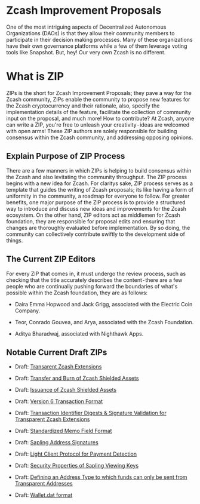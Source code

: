 # Zcash Improvement Proposals

One of the most intriguing aspects of Decentralized Autonomous Organizations (DAOs) is that they allow their community members to participate in their decision making processes. Many of these organizations have their own governance platforms while a few of them leverage voting tools like Snapshot.
But, hey! Our very own Zcash is no different.

# What is ZIP
ZIPs is the short for Zcash Improvement Proposals; they pave a way for the Zcash community, ZIPs enable the community to propose new features for the Zcash cryptocurrency and their rationale, also, specify the implementation details of the feature, facilitate the collection of community input on the proposal, and much more! How to contribute? At Zcash, anyone can write a ZIP, you're free to unleash your creativity - ideas are welcomed with open arms! These ZIP authors are solely responsible for building consensus within the Zcash community, and addressing opposing opinions.

## Explain Purpose of ZIP Process

There are a few manners in which ZIPs is helping to build consensus within the Zcash and also levitating the community throughput.
The ZIP process begins with a new idea for Zcash. For claritys sake, ZIP process serves as a template that guides the writing of Zcash proposals; its like having a form of uniformity in the community, a roadmap for everyone to follow. For greater benefits, one major purpose of the ZIP process is to provide a structured way to introduce and discuss new ideas and improvements for the Zcash ecosystem. On the other hand, ZIP editors act as middlemen for Zcash foundation, they are responsible for proposal edits and ensuring that changes are thoroughly evaluated before implementation. By so doing, the community can collectively contribute swiftly to the development side of things.

## The Current ZIP Editors
For every ZIP that comes in, it must undergo the review process, such as checking that the title accurately describes the content - there are a few people who are continually pushing forward the boundaries of what's possible within the Zcash foundation, they are as follows:

* Daira Emma Hopwood and Jack Grigg, associated with the Electric Coin Company.

* Teor, Conrado Gouvea, and Arya, associated with the Zcash Foundation.

* Aditya Bharadwaj, associated with Nighthawk Apps.

## Notable Current Draft ZIPs
- Draft: [Transarent Zcash Extensions](https://github.com/zcash/zips/blob/main/zip-0222)

- Draft: [Transfer and Burn of Zcash Shielded Assets](https://github.com/zcash/zips/blob/main/zip-0226)

- Draft: [Issuance of Zcash Shielded Assets](https://github.com/zcash/zips/blob/main/zip-0227)

- Draft: [Version 6 Transaction Format](https://github.com/zcash/zips/blob/main/zip-0230)

- Draft: [Transaction Identifier Digests & Signature Validation for Transparent Zcash Extensions](https://github.com/zcash/zips/blob/main/zip-0245)

- Draft: [Standardized Memo Field Format](https://github.com/zcash/zips/blob/main/zip-0302)

- Draft: [Sapling Address Signatures](https://github.com/zcash/zips/blob/main/zip-0304)

- Draft: [Light Client Protocol for Payment Detection](https://github.com/zcash/zips/blob/main/zip-0307.)

- Draft: [Security Properties of Sapling Viewing Keys](https://github.com/zcash/zips/blob/main/zip-0310)

- Draft: [Defining an Address Type to which funds can only be sent from Transparent Addresses](https://github.com/zcash/zips/blob/main/zip-0320)

- Draft: [Wallet.dat format](https://github.com/zcash/zips/blob/main/zip-0400)

